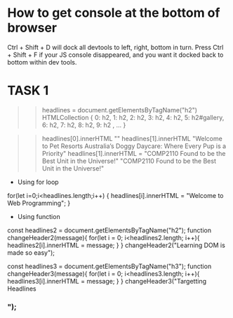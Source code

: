 # How to get console at the bottom of browser
 Ctrl + Shift + D will dock all devtools to left, right, bottom in turn. Press Ctrl + Shift + F if your JS console disappeared, and you want it docked back to bottom within dev tools.

# TASK 1

>> headlines = document.getElementsByTagName("h2")
        HTMLCollection { 0: h2, 1: h2, 2: h2, 3: h2, 4: h2, 5: h2#gallery, 6: h2, 7: h2, 8: h2, 9: h2
        , … }

>> headlines[0].innerHTML
        ""
>> headlines[1].innerHTML
        "Welcome to Pet Resorts Australia’s Doggy Daycare: Where Every Pup is a Priority"
>>headlines[1].innerHTML = "COMP2110 Found to be the Best Unit in the Universe!"
        "COMP2110 Found to be the Best Unit in the Universe!"

- Using for loop

for(let i=0;i<headlines.length;i++) {
  headlines[i].innerHTML = "Welcome to Web Programming";
}


- Using function

const headlines2 = document.getElementsByTagName("h2");
function changeHeader2(message){
      for(let i = 0; i<headlines2.length; i++){
       headlines2[i].innerHTML = message;   } }
changeHeader2("Learning DOM is made so easy");

const headlines3 = document.getElementsByTagName("h3");
function changeHeader3(message){
      for(let i = 0; i<headlines3.length; i++){
       headlines3[i].innerHTML = message;   } }
changeHeader3("Targetting Headlines <h3>");